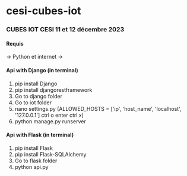 # cesi-cubes-iot

### CUBES IOT CESI 11 et 12 décembre 2023

#### Requis
-> Python et internet
->

#### Api with Django (in terminal)
1. pip install Django
2. pip install djangorestframework
3. Go to django folder
4. Go to iot folder
5. nano settings.py (ALLOWED_HOSTS = ['ip', 'host_name', 'localhost', '127.0.0.1'] ctrl o enter ctrl x)
7. python manage.py runserver


#### Api with Flask (in terminal)
1. pip install Flask
2. pip install Flask-SQLAlchemy
3. Go to flask folder
4. python api.py
